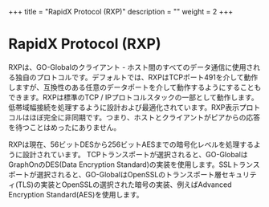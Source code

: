+++
title = "RapidX Protocol (RXP)"
description = ""
weight = 2
+++
# RapidX Protocol (RXP)

RXPは、GO-Globalのクライアント - ホスト間のすべてのデータ通信に使用される独自のプロトコルです。デフォルトでは、RXPはTCPポート491を介して動作しますが、互換性のある任意のデータポートを介して動作するようにすることもできます。RXPは標準のTCP / IPプロトコルスタックの一部として動作します。低帯域幅接続を処理するように設計および最適化されています。RXP表示プロトコルはほぼ完全に非同期です。つまり、ホストとクライアントがピアからの応答を待つことはめったにありません。

RXPは現在、56ビットDESから256ビットAESまでの暗号化レベルを処理するように設計されています。 TCPトランスポートが選択されると、GO-GlobalはGraphOnのDES(Data Encryption Standard)の実装を使用します。SSLトランスポートが選択されると、GO-GlobalはOpenSSLのトランスポート層セキュリティ(TLS)の実装とOpenSSLの選択された暗号の実装、例えばAdvanced Encryption Standard(AES)を使用します。
